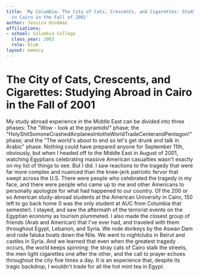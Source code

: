 ```yaml
---
title: 'My Columbia: The City of Cats, Crescents, and Cigarettes: Studying Abroad
  in Cairo in the Fall of 2001'
author: Jessica Hindman
affiliations:
- school: Columbia College
  class_year: 2003
  role: Alum
layout: memory
---
```


# The City of Cats, Crescents, and Cigarettes: Studying Abroad in Cairo in the Fall of 2001

My study abroad experience in the Middle East can be divided into three phases: The "Wow - look at the pyramids!" phase; the "HolyShitSomoneCrashedAirplanesIntotheWorldTradeCenterandPentagon!" phase; and the "The world's about to end so let's get drunk and talk in Arabic" phase.  Nothing could have prepared anyone for September 11th, obviously, but when I headed off to the Middle East in August of 2001, watching Egyptians celebrating massive American casualties wasn't exactly on my list of things to see.  But I did.  I saw reactions to the tragedy that were far more complex and nuanced than the knee-jerk patriotic fervor that swept across the U.S.  There were people who celebrated the tragedy in my face, and there were people who came up to me and other Americans to personally apologize for what had happened to our country.  Of the 200 or so American study-abroad students at the American University in Cairo, 150 left to go back home (I was the only student at AUC from Columbia that semester).  I stayed, and saw the aftermath of the terrorist events on the Egyptian economy as tourism plummeted.  I also made the closest group of friends (Arab and American) that I've ever had, and traveled with them throughout Egypt, Lebanon, and Syria.  We rode donkeys by the Aswan Dam and rode faluka boats down the Nile.  We went to nightclubs in Beirut and castles in Syria.  And we learned that even when the greatest tragedy occurs, the world keeps spinning: the stray cats of Cairo stalk the streets, the men light cigarettes one after the other, and the call to prayer echoes throughout the city five times a day.  It is an experience that, despite its tragic backdrop, I wouldn't trade for all the hot mint tea in Egypt.

